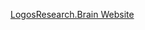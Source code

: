 [LogosResearch.Brain Website](https://lrb272.notion.site/LogosResearch-Brain-bf0af2842f824b5f85754ac93ecc50fb)
